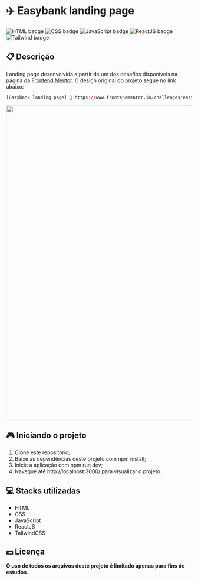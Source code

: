 # ✈️ Easybank landing page

![HTML badge](https://img.shields.io/badge/html5-%23E34F26.svg?style=for-the-badge&logo=html5&logoColor=white)
![CSS badge](https://img.shields.io/badge/css3-%231572B6.svg?style=for-the-badge&logo=css3&logoColor=white)
![JavaScript badge](https://img.shields.io/badge/javascript-%23323330.svg?style=for-the-badge&logo=javascript&logoColor=%23F7DF1E)
![ReactJS badge](https://img.shields.io/badge/react-%2320232a.svg?style=for-the-badge&logo=react&logoColor=%2361DAFB)
![Tailwind badge](https://img.shields.io/badge/tailwindcss-%2338B2AC.svg?style=for-the-badge&logo=tailwind-css&logoColor=white)

## 📋 Descrição

Landing page desenvolvida a partir de um dos desafios disponíveis na página da [Frontend Mentor](https://www.frontendmentor.io/). O design original do projeto segue no link abaixo:

```r
[Easybank landing page] 🔗 https://www.frontendmentor.io/challenges/easybank-landing-page-WaUhkoDN
```

<img width="850px" src="https://user-images.githubusercontent.com/105606295/223843847-05909371-f8ae-498f-baae-49802e973047.png">

## 🎮 Iniciando o projeto

1. Clone este repositório;
2. Baixe as dependências deste projeto com npm install;
3. Inicie a aplicação com npm run dev;
4. Navegue até http://localhost:3000/ para visualizar o projeto.

## 💻 Stacks utilizadas

-   HTML
-   CSS
-   JavaScript
-   ReactJS
-   TailwindCSS

## 💵 Licença

**O uso de todos os arquivos deste projeto é limitado apenas para fins de estudos.**
